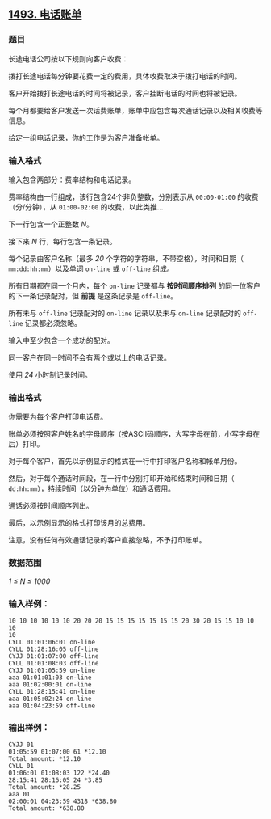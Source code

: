 ## [1493. 电话账单](https://www.acwing.com/problem/content/1495/)

### 题目

长途电话公司按以下规则向客户收费：

拨打长途电话每分钟要花费一定的费用，具体收费取决于拨打电话的时间。

客户开始拨打长途电话的时间将被记录，客户挂断电话的时间也将被记录。

每个月都要给客户发送一次话费账单，账单中应包含每次通话记录以及相关收费等信息。

给定一组电话记录，你的工作是为客户准备帐单。

### 输入格式

输入包含两部分：费率结构和电话记录。

费率结构由一行组成，该行包含24个非负整数，分别表示从 `00:00-01:00` 的收费（分/分钟），从 `01:00-02:00` 的收费，以此类推…

下一行包含一个正整数 *N*。

接下来 *N* 行，每行包含一条记录。

每个记录由客户名称（最多 *20* 个字符的字符串，不带空格），时间和日期（ `mm:dd:hh:mm`）以及单词 `on-line` 或 `off-line` 组成。

所有日期都在同一个月内，每个 `on-line` 记录都与 **按时间顺序排列** 的同一位客户的下一条记录配对，但 **前提** 是这条记录是 `off-line`。

所有未与 `off-line` 记录配对的 `on-line` 记录以及未与 `on-line` 记录配对的 `off-line` 记录都必须忽略。

输入中至少包含一个成功的配对。

同一客户在同一时间不会有两个或以上的电话记录。

使用 *24* 小时制记录时间。

### 输出格式

你需要为每个客户打印电话费。

账单必须按照客户姓名的字母顺序（按ASCII码顺序，大写字母在前，小写字母在后）打印。

对于每个客户，首先以示例显示的格式在一行中打印客户名称和帐单月份。

然后，对于每个通话时间段，在一行中分别打印开始和结束时间和日期（ `dd:hh:mm`），持续时间（以分钟为单位）和通话费用。

通话必须按时间顺序列出。

最后，以示例显示的格式打印该月的总费用。

注意，没有任何有效通话记录的客户直接忽略，不予打印账单。

### 数据范围

*1 ≤ N ≤ 1000*

### 输入样例：

```
10 10 10 10 10 10 20 20 20 15 15 15 15 15 15 15 20 30 20 15 15 10 10 10
10
CYLL 01:01:06:01 on-line
CYLL 01:28:16:05 off-line
CYJJ 01:01:07:00 off-line
CYLL 01:01:08:03 off-line
CYJJ 01:01:05:59 on-line
aaa 01:01:01:03 on-line
aaa 01:02:00:01 on-line
CYLL 01:28:15:41 on-line
aaa 01:05:02:24 on-line
aaa 01:04:23:59 off-line
```

### 输出样例：

```
CYJJ 01
01:05:59 01:07:00 61 *12.10
Total amount: *12.10
CYLL 01
01:06:01 01:08:03 122 *24.40
28:15:41 28:16:05 24 *3.85
Total amount: *28.25
aaa 01
02:00:01 04:23:59 4318 *638.80
Total amount: *638.80
```
